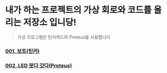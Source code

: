 # 내가 하는 프로젝트의 가상 회로와 코드를 올리는 저장소 입니당!
> 가상 프로그램은 틴커캐드와 Proteus를 사용합니다

### [001. 보트(틴커)](https://github.com/BOSOEK/Arduino/tree/main/001.%20boat)
### [002. LED 왓다 갓다(Proteus)](https://github.com/BOSOEK/Circuit/blob/main/Proteus/002.%20LED_%EC%99%93%EB%8B%A4%EA%B0%93%EB%8B%A4.md)
